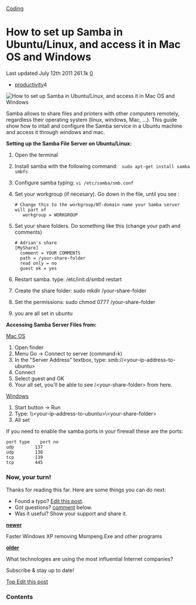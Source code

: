 <a href="/categories/coding/" class="category-link">Coding</a>

# How to set up Samba in Ubuntu/Linux, and access it in Mac OS and Windows

<span title="Last time this post was updated"> Last updated July 12th 2011 </span> <span class="m-x-2" title="Pageviews"> 261.1k </span> <span class="m-x-2" title="Click to go to the comments section"> [ <span class="disqus-comment-count" data-disqus-url="https://master--bgoonz-blog.netlify.app/how-to-set-up-samba-in-ubuntu-linux-and-access-it-in-mac-os-and-windows/">0</span>](#disqus_thread) </span>

- <a href="/tags/productivity/" class="tag-list-link">productivity</a><span class="tag-list-count">4</span>

![How to set up Samba in Ubuntu/Linux, and access it in Mac OS and Windows](/images/samba-filesharing-with-windows-ubuntu-mac-large.jpg)

Samba allows to share files and printers with other computers remotely, regardless their operating system (linux, windows, Mac, ...). This guide show how to intall and configure the Samba service in a Ubuntu machine and access it through windows and mac.

<span id="more"></span>

**<span class="underline">Setting up the Samba File Server on Ubuntu/Linux:</span>**

1.  Open the terminal
2.  Install samba with the following command:   `sudo apt-get install samba smbfs`
3.  Configure samba typing: `vi /etc/samba/smb.conf`
4.  Set your workgroup (if necesary). Go down in the file, until you see :

        # Change this to the workgroup/NT-domain name your Samba server will part of
           workgroup = WORKGROUP

5.  Set your share folders. Do something like this (change your path and comments)

        # Adrian's share
        [MyShare]
          comment = YOUR COMMENTS
          path = /your-share-folder
          read only = no
          guest ok = yes

6.  Restart samba. type: /etc/init.d/smbd restart
7.  Create the share folder: sudo mkdir /your-share-folder
8.  Set the permissions: sudo chmod 0777 /your-share-folder
9.  you are all set in ubuntu

**<span class="underline">Accessing Samba Server Files from:</span>**

<span style="text-decoration: underline;">Mac OS</span>

1.  Open finder
2.  Menu Go -&gt; Connect to server (command-k)
3.  In the "Server Address" textbox, type: smb://&lt;your-ip-address-to-ubuntu&gt;
4.  Connect
5.  Select guest and OK
6.  Your all set, you'll be able to see /&lt;your-share-folder&gt; from here.

<span style="text-decoration: underline;">Windows</span>

1.  Start button -&gt; Run
2.  Type: \\\\&lt;your-ip-address-to-ubuntu&gt;\\&lt;your-share-folder&gt;
3.  All set

If you need to enable the samba ports in your firewall these are the ports:

    port type    port no
    udp        137
    udp        138
    tcp        139
    tcp        445



### Now, your turn!

Thanks for reading this far. Here are some things you can do next:

- Found a typo? [Edit this post](https://github.com/amejiarosario/amejiarosario.github.io/edit/source/source/_posts/2011-07-12-how-to-set-up-samba-in-ubuntu-linux-and-access-it-in-mac-os-and-windows.md).
- Got questions? [comment](#comments-section) below.
- Was it useful? Show your support and share it.

<a href="/faster-windows-xp-removing-msmpeng-exe-and-other-programs/" class="article-nav-newer"><strong><em></em> newer</strong></a>

Faster Windows XP removing Msmpeng.Exe and other programs

<a href="/what-technologies-are-using-the-most-influential-internet-companies/" class="article-nav-older"><strong>older <em></em></strong></a>

What technologies are using the most influential Internet companies?

Subscribe & stay up to date!



[<span id="back-to-top" title="Go back to the top of this page"> Top </span>](#) <a href="#" class="p-x-3" title="Improve this post"><em></em> Edit this post</a>

### Contents
